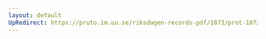 ```yaml
---
layout: default
UpRedirect: https://pruto.im.uu.se/riksdagen-records-pdf/1873/prot-1873--fk--426.pdf
---
```

